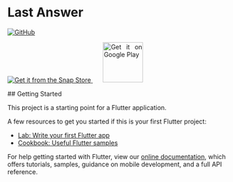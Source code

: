 # Last Answer
[![GitHub](https://img.shields.io/github/license/xsoulspace/last-answer)](LICENSE)

<p align="justify">
<a href="https://snapcraft.io/last-answer">
  <img alt="Get it from the Snap Store" src="https://snapcraft.io/static/images/badges/en/snap-store-black.svg" />
</a>
<a style='margin-bottom: 17px; margin-left: 23px;' href='https://play.google.com/store/apps/details?id=dev.xsoulspace.lastanswer&pcampaignid=pcampaignidMKT-Other-global-all-co-prtnr-py-PartBadge-Mar2515-1'><img height="90px"; alt='Get it on Google Play' src='https://play.google.com/intl/en_us/badges/static/images/badges/en_badge_web_generic.png'/></a>
</p>
## Getting Started

This project is a starting point for a Flutter application.

A few resources to get you started if this is your first Flutter project:

- [Lab: Write your first Flutter app](https://flutter.dev/docs/get-started/codelab)
- [Cookbook: Useful Flutter samples](https://flutter.dev/docs/cookbook)

For help getting started with Flutter, view our
[online documentation](https://flutter.dev/docs), which offers tutorials,
samples, guidance on mobile development, and a full API reference.
